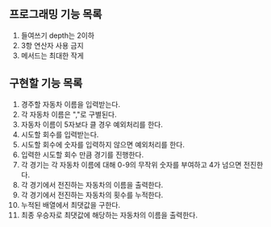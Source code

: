 ## 프로그래밍 기능 목록
1. 들여쓰기 depth는 2이하
2. 3항 연산자 사용 금지
3. 메서드는 최대한 작게

## 구현할 기능 목록
1. 경주할 자동차 이름을 입력받는다.
2. 각 자동차 이름은 ","로 구별된다.
3. 자동차 이름이 5자보다 클 경우 예외처리를 한다.
4. 시도할 회수를 입력받는다.
5. 시도할 회수에 숫자를 입력하지 않으면 예외처리를 한다.
6. 입력한 시도할 회수 만큼 경기를 진행한다.
7. 각 경기는 각 자동차 이름에 대해 0-9의 무작위 숫자를 부여하고 4가 넘으면 전진한다.
8. 각 경기에서 전진하는 자동차의 이름을 출력한다.
9. 각 경기에서 전진하는 자동차의 횟수를 누적한다.
10. 누적된 배열에서 최댓값을 구한다.
11. 최종 우승자로 최댓값에 해당하는 자동차의 이름을 출력한다.

